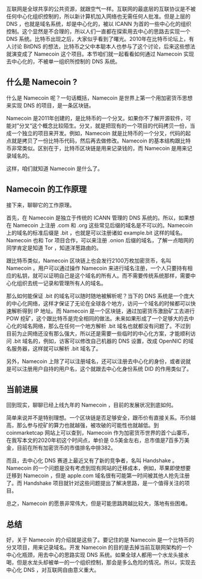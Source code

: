互联网是全球共享的公共资源，就跟空气一样。互联网的最底层的互联协议是不被任何中心化组织控制的，所以新计算机加入网络也无需任何人批准。但是上层的 DNS ，也就是域名系统，却是中心化的，被以 ICANN 为首的一些中心化的组织控制。这个显然是不合理的，所以人们一直都在探索用去中心的思路去实现一个 DNS 系统。比特币出现之后，大家似乎看到了曙光。2010年在比特币论坛上，有人讨论 BitDNS 的想法，比特币之父中本聪本人也参与了这个讨论，后来这些想法就演变成了 Namecoin 这个项目。本节咱们就一起看看如何通过 Namecoin 实现去中心化的，不被单一组织所控制的 DNS 系统。

## 什么是 Namecoin ?

什么是 Namecoin 呢？一句话概括，Namecoin 是世界上第一个用加密货币思想来实现 DNS 的项目，是一条区块链。

Namecoin 是2011年创建的，是比特币的一个分叉。如果你不了解开源软件，可能对”分叉“这个概念比较陌生。分叉，就是把现有的一个项目的代码拷贝一份，当成一个独立的项目来开发。例如，Namecoin 就是比特币的一个分叉，代码的起点就是拷贝了一份比特币代码，然后再去做修改。Namecoin 的基本结构跟比特币非常类似。区别在于，比特币区块链是用来记录钱的，而 Namecoin 是用来记录域名的。

这样，咱们就知道 Namecoin 是什么了。

## Namecoin 的工作原理

接下来，聊聊它的工作原理。

首先，在 Namecoin 是独立于传统的 ICANN 管理的 DNS 系统的。所以，如果想在 Namecoin 上注册 .com 和 .org 这些常见后缀的域名是不可以的。Namecoin 上的域名的标准后缀是 .bit ，也就是可以注册诸如 example.bit 这样的域名。Namecoin 也和 Tor 项目合作，可以来注册 .onion 后缀的域名，了解一点暗网的同学肯定是知道 Tor ，知道洋葱路由的。

跟比特币类似，Namecoin 区块链上也会发行2100万枚加密货币，名叫 Namecoin 。用户可以通过操作 Namecoin 来进行域名注册，一个人只要持有相应的私钥，就可以证明自己是这个域名的所有人。而不需要传统系统那样，需要中心化组织去统一记录和管理所有人的域名。

那么如何能保证 .bit 的域名可以随时随地被解析呢？当下的 DNS 系统是一个庞大的中心化网络，这样才保证了无论在全球各个地方，访问一个域名的时候都可以快速解析得到 IP 地址。而 Namecoin 是一个区块链，通过加密货币激励矿工去进行 POW 挖矿，这个跟比特币是完全相同的做法。未来如果形成了一个足够大的去中心化的域名网络，那么在任何一个地方解析 .bit 域名也就都没有问题了。不过到目前为止网络还没有那么强大，所以还是需要一些临时的中心化方案，才能顺利访问 .bit 域名的，例如，访客可以修改自己机器的 DNS 设置，改成 OpenNIC 的域名服务器，这样就可以解析 .bit 域名了。
  
另外，Namecoin 上除了可以注册域名，还可以注册去中心化的身份，或者说就是可以注册用户自持的用户名，这个就跟去中心化身份系统 DID 的作用类似了。 

## 当前进展

回到现实，聊聊已经上线九年的 Namecoin ，目前的发展状况到底如何。

简单来说并不是特别理想。一个区块链是否足够安全，跟币价有直接关系。币价越高，那么参与挖矿的算力也就越强，被攻破的可能性也就越低。到 coinmarketcap 网站上可以查到，Namecoin 作为加密货币世界的首个山寨币，在我写本文的2020年初这个时间点，单价是 0.5美金左右，总市值是7百多万美金，目前在所有加密货币的市值排名中排382。

而且，去中心化 DNS 赛道上最近又有了新的竞争者，名叫 Handshake 。Namecoin 的一个问题是没有考虑到现有网站的迁移成本，例如，苹果即使想要迁移到 Namecoin ，但是 apple.com 域名很有可能第一时间被其他人抢先注册了。而 Handshake 项目就针对这些问题提出了解决思路，是一个值得关注的项目。
  
总之，Namecoin 的愿景非常伟大，但是可能思路跨越比较大，落地有些困难。

## 总结

好，关于 Namecoin 的介绍就是这些了。要记住的是 Namecoin 是一个比特币的分叉项目，用来记录域名。开发 Namecoin 的目的是去掉当前互联网架构的一个中心化瓶颈，用去中心的思路实现 DNS 系统。如果全球人都用一个水龙头接水喝，但是水龙头却被单一的一个组织控制，那会是多么危险的情况。所以，实现去中心化 DNS ，对互联网自由意义重大。
